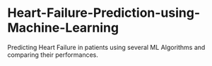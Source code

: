 # Heart-Failure-Prediction-using-Machine-Learning
Predicting Heart Failure in patients using several ML Algorithms and comparing their performances.
